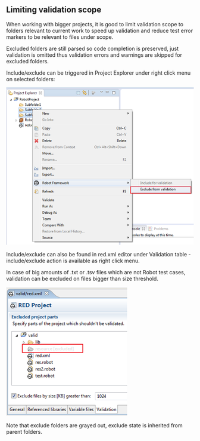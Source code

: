 ## Limiting validation scope

When working with bigger projects, it is good to limit validation scope to
folders relevant to current work to speed up validation and reduce test error
markers to be relevant to files under scope.

Excluded folders are still parsed so code completion is preserved, just
validation is omitted thus validation errors and warnings are skipped for
excluded folders.

Include/exclude can be triggered in Project Explorer under right click menu on
selected folders:

![](images/exclude_1.png)

Include/exclude can also be found in red.xml editor under Validation table -
include/exclude action is available as right click menu.

In case of big amounts of .txt or .tsv files which are not Robot test cases,
validation can be excluded on files bigger than size threshold.

![](images/exclude_2.png)

Note that exclude folders are grayed out, exclude state is inherited from
parent folders.

